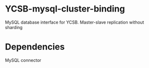 YCSB-mysql-cluster-binding
==========================

MySQL database interface for YCSB. Master-slave replication without sharding

Dependencies
============

MySQL connector
